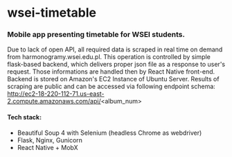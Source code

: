 # wsei-timetable

### Mobile app presenting timetable for WSEI students.

Due to lack of open API, all required data is scraped in real time on demand from harmonogramy.wsei.edu.pl. This operation is controlled by simple flask-based backend, which delivers proper json file as a response to user's request. Those informations are handled then by React Native front-end.
Backend is stored on Amazon's EC2 Instance of Ubuntu Server. Results of scraping are public and can be accessed via following endpoint schema: 
http://ec2-18-220-112-71.us-east-2.compute.amazonaws.com/api/<album_num>

#### Tech stack:
  * Beautiful Soup 4 with Selenium (headless Chrome as webdriver)
  * Flask, Nginx, Gunicorn 
  * React Native + MobX
